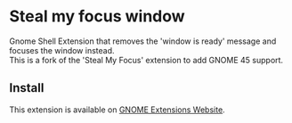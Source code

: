 # Steal my focus window
Gnome Shell Extension that removes the 'window is ready' message and focuses the window instead.  
This is a fork of the 'Steal My Focus' extension to add GNOME 45 support.

## Install
This extension is available on [GNOME Extensions Website](https://extensions.gnome.org/extension/6385/steal-my-focus-window/).
